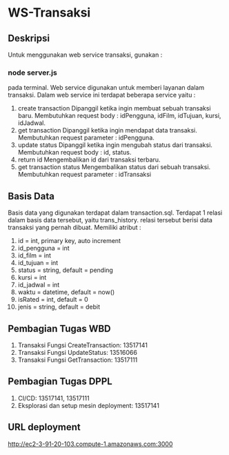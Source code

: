 # WS-Transaksi

## Deskripsi

Untuk menggunakan web service transaksi, gunakan :
### node server.js
pada terminal.
Web service digunakan untuk memberi layanan dalam transaksi.
Dalam web service ini terdapat beberapa service yaitu :
1. create transaction
Dipanggil ketika ingin membuat sebuah transaksi baru.
Membutuhkan request body : idPengguna, idFilm, idTujuan, kursi, idJadwal.
2. get transaction
Dipanggil ketika ingin mendapat data transaksi.
Membutuhkan request parameter : idPengguna.
3. update status
Dipanggil ketika ingin mengubah status dari transaksi.
Membutuhkan request body : id, status.
4. return id
Mengembalikan id dari transaksi terbaru.
5. get transaction status
Mengembalikan status dari sebuah transaksi.
Membutuhkan request parameter : idTransaksi

## Basis Data

Basis data yang digunakan terdapat dalam transaction.sql. Terdapat 1 relasi dalam basis data tersebut, yaitu trans_history. relasi tersebut berisi data transaksi yang pernah dibuat. Memiliki atribut :
1. id = int, primary key, auto increment
2. id_pengguna = int
3. id_film = int
4. id_tujuan = int
5. status = string, default = pending
6. kursi = int
7. id_jadwal = int
8. waktu = datetime, default = now()
9. isRated = int, default = 0
10. jenis = string, default = debit

## Pembagian Tugas WBD

1. Transaksi Fungsi CreateTransaction: 13517141
2. Transaksi Fungsi UpdateStatus: 13516066
3. Transaksi Fungsi GetTransaction: 13517111

## Pembagian Tugas DPPL
1. CI/CD: 13517141, 13517111
2. Eksplorasi dan setup mesin deployment: 13517141

## URL deployment
http://ec2-3-91-20-103.compute-1.amazonaws.com:3000